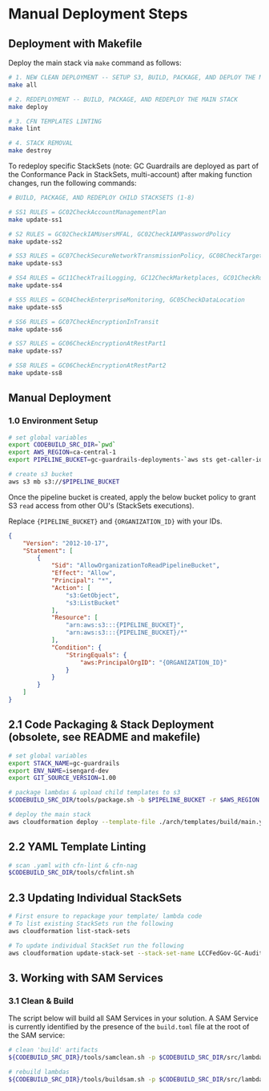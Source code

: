 
# Manual Deployment Steps

## Deployment with Makefile

Deploy the main stack via ```make``` command as follows:

```sh
# 1. NEW CLEAN DEPLOYMENT -- SETUP S3, BUILD, PACKAGE, AND DEPLOY THE MAIN STACK
make all

# 2. REDEPLOYMENT -- BUILD, PACKAGE, AND REDEPLOY THE MAIN STACK
make deploy

# 3. CFN TEMPLATES LINTING
make lint

# 4. STACK REMOVAL
make destroy
```

To redeploy specific StackSets (note: GC Guardrails are deployed as part of the Conformance Pack in StackSets, multi-account) after making function changes, run the following commands:

```sh
# BUILD, PACKAGE, AND REDEPLOY CHILD STACKSETS (1-8)

# SS1 RULES = GC02CheckAccountManagementPlan
make update-ss1

# S2 RULES = GC02CheckIAMUsersMFAL, GC02CheckIAMPasswordPolicy
make update-ss2

# SS3 RULES = GC07CheckSecureNetworkTransmissionPolicy, GC08CheckTargetNetworkArchitecture, GC09CheckNetworkSecurityArchitectureDocument, GC10CheckSignedMOU, GC11CheckSecurityContactLambda
make update-ss3

# SS4 RULES = GC11CheckTrailLogging, GC12CheckMarketplaces, GC01CheckRootAccountMFAEnabled, GC03CheckIAMCloudWatchAlarms
make update-ss4

# SS5 RULES = GC04CheckEnterpriseMonitoring, GC05CheckDataLocation
make update-ss5

# SS6 RULES = GC07CheckEncryptionInTransit
make update-ss6

# SS7 RULES = GC06CheckEncryptionAtRestPart1
make update-ss7

# SS8 RULES = GC06CheckEncryptionAtRestPart2
make update-ss8
```

## Manual Deployment

### 1.0 Environment Setup

```sh
# set global variables
export CODEBUILD_SRC_DIR=`pwd`
export AWS_REGION=ca-central-1
export PIPELINE_BUCKET=gc-guardrails-deployments-`aws sts get-caller-identity --query Account --output text`

# create s3 bucket
aws s3 mb s3://$PIPELINE_BUCKET
```

Once the pipeline bucket is created, apply the below bucket policy to grant S3 ```read``` access from other OU's (StackSets executions).

Replace ```{PIPELINE_BUCKET}``` and ```{ORGANIZATION_ID}``` with your IDs.

```json
{
    "Version": "2012-10-17",
    "Statement": [
        {
            "Sid": "AllowOrganizationToReadPipelineBucket",
            "Effect": "Allow",
            "Principal": "*",
            "Action": [
                "s3:GetObject",
                "s3:ListBucket"
            ],
            "Resource": [
                "arn:aws:s3:::{PIPELINE_BUCKET}",
                "arn:aws:s3:::{PIPELINE_BUCKET}/*"
            ],
            "Condition": {
                "StringEquals": {
                    "aws:PrincipalOrgID": "{ORGANIZATION_ID}"
                }
            }
        }
    ]
}
```


## 2.1 Code Packaging & Stack Deployment (obsolete, see README and makefile)

```sh
# set global variables
export STACK_NAME=gc-guardrails
export ENV_NAME=isengard-dev
export GIT_SOURCE_VERSION=1.00

# package lambdas & upload child templates to s3
$CODEBUILD_SRC_DIR/tools/package.sh -b $PIPELINE_BUCKET -r $AWS_REGION -t $CODEBUILD_SRC_DIR/arch/templates -p $CODEBUILD_SRC_DIR/arch/templates/build -g $GIT_SOURCE_VERSION

# deploy the main stack
aws cloudformation deploy --template-file ./arch/templates/build/main.yaml --stack-name "$STACK_NAME-$ENV_NAME" --parameter-overrides file://arch/params/${ENV_NAME}.json --s3-bucket $PIPELINE_BUCKET --capabilities CAPABILITY_NAMED_IAM
```

## 2.2 YAML Template Linting

```sh
# scan .yaml with cfn-lint & cfn-nag
$CODEBUILD_SRC_DIR/tools/cfnlint.sh
```

## 2.3 Updating Individual StackSets

```sh
# First ensure to repackage your template/ lambda code
# To list existing StackSets run the following
aws cloudformation list-stack-sets

# To update individual StackSet run the following
aws cloudformation update-stack-set --stack-set-name LCCFedGov-GC-AuditAccount-PreReqs-Part7 --template-body file://arch/templates/build/AuditAccountPreRequisitesPart7.yaml --parameters ParameterKey="AuditAccountID",UsePreviousValue=true ParameterKey="OrganizationName",UsePreviousValue=true ParameterKey="RolePrefix",UsePreviousValue=true
```

## 3. Working with SAM Services

### 3.1 Clean & Build

The script below will build all SAM Services in your solution. A SAM Service is currently identified by the presence of the `build.toml` file at the root of the SAM service:

```sh
# clean 'build' artifacts
${CODEBUILD_SRC_DIR}/tools/samclean.sh -p $CODEBUILD_SRC_DIR/src/lambda/

# rebuild lambdas
${CODEBUILD_SRC_DIR}/tools/buildsam.sh -p $CODEBUILD_SRC_DIR/src/lambda/
```
